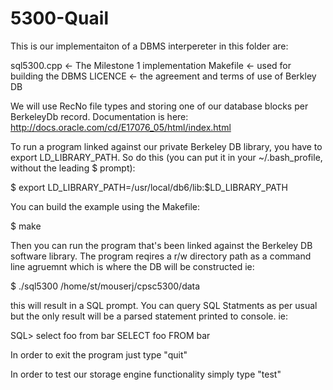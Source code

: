# 5300-Quail

This is our implementaiton of a DBMS interpereter in this folder are:

sql5300.cpp <- The Milestone 1 implementation
Makefile <- used for building the DBMS
LICENCE <- the agreement and terms of use of Berkley DB

We will use RecNo file types and storing one of our database blocks
per BerkeleyDb record. Documentation is here:
        http://docs.oracle.com/cd/E17076_05/html/index.html

To run a program linked against our private Berkeley DB library, you have
to export LD_LIBRARY_PATH. So do this (you can put it in your ~/.bash_profile,
without the leading $ prompt):

$ export LD_LIBRARY_PATH=/usr/local/db6/lib:$LD_LIBRARY_PATH

You can build the example using the Makefile:

$ make

Then you can run the program that's been linked against the Berkeley DB
software library. The program reqires a r/w directory path as a command 
line agruemnt which is where the DB will be constructed ie:

$ ./sql5300 /home/st/mouserj/cpsc5300/data

this will result in a SQL prompt. You can query SQL Statments as per usual
but the only result will be a parsed statement printed to console. ie:

SQL> select foo from bar
SELECT foo FROM bar

In order to exit the program just type "quit"

In order to test our storage engine functionality simply type "test"

